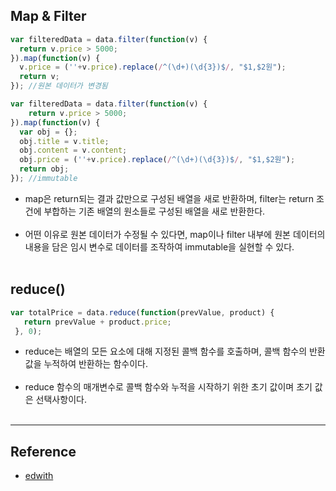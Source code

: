 Map & Filter
------------

```javascript
var filteredData = data.filter(function(v) {
  return v.price > 5000;
}).map(function(v) {
  v.price = (''+v.price).replace(/^(\d+)(\d{3})$/, "$1,$2원");
  return v;
}); //원본 데이터가 변경됨

var filteredData = data.filter(function(v) {
    return v.price > 5000;
}).map(function(v) {
  var obj = {};
  obj.title = v.title;
  obj.content = v.content;
  obj.price = (''+v.price).replace(/^(\d+)(\d{3})$/, "$1,$2원");
  return obj;
}); //immutable
```

-	map은 return되는 결과 값만으로 구성된 배열을 새로 반환하며, filter는 return 조건에 부합하는 기존 배열의 원소들로 구성된 배열을 새로 반환한다.<br><br>
-	어떤 이유로 원본 데이터가 수정될 수 있다면, map이나 filter 내부에 원본 데이터의 내용을 담은 임시 변수로 데이터를 조작하여 immutable을 실현할 수 있다.<br><br>

reduce()
--------

```javascript
var totalPrice = data.reduce(function(prevValue, product) {
   return prevValue + product.price;
 }, 0);
```

-	reduce는 배열의 모든 요소에 대해 지정된 콜백 함수를 호출하며, 콜백 함수의 반환 값을 누적하여 반환하는 함수이다.<br><br>
-	reduce 함수의 매개변수로 콜백 함수와 누적을 시작하기 위한 초기 값이며 초기 값은 선택사항이다.<br><br>

---

Reference
---------

-	[edwith](https://www.edwith.org/boostcourse-web/lecture/16778/)
